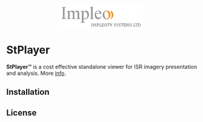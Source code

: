 
<div align="center">
  <a >
    <img src="images/impleo_logo.png" alt="Logo" >
  </a>
</div>

# StPlayer
**StPlayer™** is a cost effective standalone viewer for ISR imagery presentation and analysis. More [info](https://www.impleotv.com/content/stplayer/help/index.html).


## Installation


## License


